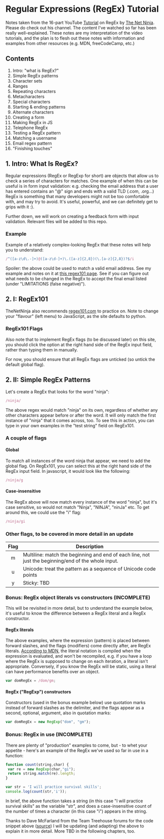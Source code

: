 # Regular Expressions (RegEx) Tutorial
Notes taken from the 16-part YouTube [Tutorial](https://www.youtube.com/playlist?list=PL4cUxeGkcC9g6m_6Sld9Q4jzqdqHd2HiD) on RegEx by [The Net Ninja](https://www.youtube.com/channel/UCW5YeuERMmlnqo4oq8vwUpg). Please do check out his channel. The content I've watched so far has been really well-explained.
These notes are my interpretation of the video tutorials, and the plan is to flesh out these notes with information and examples from other resources (e.g. MDN, freeCodeCamp, etc.)

## Contents
1. Intro: "what is RegEx?"
2. Simple RegEx patterns
3. Character sets
4. Ranges
5. Repeating characters
6. Metacharacters
7. Special characters
8. Starting & ending patterns
9. Alternate characters
10. Creating a form
11. Making RegEx in JS
12. Telephone RegEx
13. Testing a RegEx pattern
14. Matching a username
15. Email regex pattern
16. "Finishing touches"

## 1. Intro: What Is RegEx?
Regular expressions (RegEx or RegExp for short) are objects that allow us to check a series of characters for matches. One example of when this can be useful is in form input validation: e.g. checking the email address that a user has entered contains an "@" sign and ends with a valid TLD (.com, .org...)
RegEx is something that many developers might not be too comfortable with, and may try to avoid. It's useful, powerful, and we can definitely get to grips with it :).

Further down, we will work on creating a feedback form with input validation. Relevant files will be added to this repo.

### Example
Example of a relatively complex-looking RegEx that these notes will help you to understand:
```javascript
/^([a-z\d\.-]+)@([a-z\d-]+)\.([a-z]{2,8})(\.[a-z]{2,8})?$/i
```
Spoiler: the above could be used to match a valid email address. See my example and notes on it at [this regex101 page](https://regex101.com/r/9FwTS7/3). See if you can figure out what needs to be changed in the RegEx to accept the final email listed (under "LIMITATIONS (false negative)").

## 2. I: RegEx101
TheNetNinja also recommends [regex101.com](https://regex101.com) to practice on. Note to change your "flavour" (left menu) to JavaScript, as the site defaults to python.

### RegEx101 Flags
Also note that to implement RegEx flags (to be discussed later) on this site, you should click the option at the right hand side of the RegEx input field, rather than typing them in manually. 

For now, you should ensure that all RegEx flags are unticked (so untick the default global flag).

## 2. II: Simple RegEx Patterns
Let's create a RegEx that looks for the word "ninja":
```javascript
/ninja/
```
The above regex would match "ninja" on its own, regardless of whether any other characters appear before or after the word. It will only match the first instance of "ninja" that it comes across, too. To see this in action, you can type in your own examples in the "test string" field on RegEx101.

### A couple of flags
#### Global
To match all instances of the word ninja that appear, we need to add the global flag. On RegEx101, you can select this at the right hand side of the RegEx input field. In javascript, it would look like the following: 
```javascript
/ninja/g
```

#### Case-insensitive
The RegEx above will now match every instance of the word "ninja", but it's case sensitive, so would not match "Ninja", "NINJA", "ninJa" etc. To get around this, we could use the "i" flag:
```javascript
/ninja/gi
```

### Other flags, to be covered in more detail in an update
| Flag | Description                     |
|:----:| ------------------------------- |
| m    | Multiline: match the beginning and end of each line, not just the beginning/end of the whole input. |
| u    | Unicode: treat the pattern as a sequence of Unicode code points |
| y    | Sticky: TBD |

### Bonus: RegEx object literals vs constructors (INCOMPLETE)
This will be revisited in more detail, but to understand the example below, it's useful to know the difference between a RegEx literal and a RegEx constructor.

#### RegEx literals
The above examples, where the expression (pattern) is placed between forward slashes, and the flags (modifiers) come directly after, are RegEx literals. [According to MDN](https://developer.mozilla.org/en-US/docs/Web/JavaScript/Reference/Global_Objects/RegExp), the literal notation is compiled when the expression is evaluated, and won't be recompiled, e.g.  if you have a loop where the RegEx is supposed to change on each iteration, a literal isn't appropriate. Conversely, if you know the RegEx will be static, using a literal can have performance benefits over an object.
```javascript
var domRegEx = /dom/gm;
```

#### RegEx ("RegExp") constructors
Constructors (used in the bonus example below) use quotation marks instead of forward slashes as the delimiter, and the flags appear as a second, optional, argument, also in quotation marks:
```javascript
var domRegEx = new RegExp("dom", "gm");
```


### Bonus: RegEx in use (INCOMPLETE)
There are plenty of "production" examples to come, but - to whet your appetite - here's an example of the RegEx we've used so far in use in a function:
```javascript
function count(string,char) {
 var re = new RegExp(char,"gi");
 return string.match(re).length;
}

var str = 'I will practice survival skills';
console.log(count(str,'i'));
```
In brief, the above function takes a string (in this case "I will practice survival skills" as the variable "str", and does a case-insensitive count of the number of times a character (in this case "i") appears in the string.

Thanks to Dave McFarland from the Team Treehouse forums for the code snippet above ([source](https://teamtreehouse.com/community/how-to-count-the-number-of-times-a-specific-character-appears-in-a-string))
I will be updating (and adapting) the above to explain it in more detail. More TBD in the following chapters, too.



